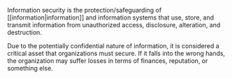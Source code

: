 Information security is the protection/safeguarding of [[information|information]] and information systems that use, store, and transmit information from unauthorized access, disclosure, alteration, and destruction.

Due to the potentially confidential nature of information, it is considered a critical asset that organizations must secure. If it falls into the wrong hands, the organization may suffer losses in terms of finances, reputation, or something else.
